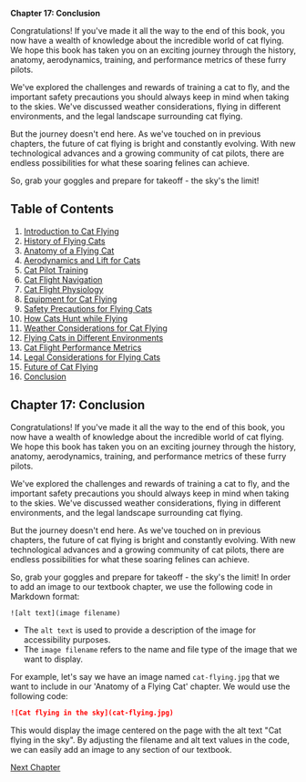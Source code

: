 **Chapter 17: Conclusion**

Congratulations! If you've made it all the way to the end of this book, you now have a wealth of knowledge about the incredible world of cat flying. We hope this book has taken you on an exciting journey through the history, anatomy, aerodynamics, training, and performance metrics of these furry pilots.

We've explored the challenges and rewards of training a cat to fly, and the important safety precautions you should always keep in mind when taking to the skies. We've discussed weather considerations, flying in different environments, and the legal landscape surrounding cat flying.

But the journey doesn't end here. As we've touched on in previous chapters, the future of cat flying is bright and constantly evolving. With new technological advances and a growing community of cat pilots, there are endless possibilities for what these soaring felines can achieve.

So, grab your goggles and prepare for takeoff - the sky's the limit!
## Table of Contents

1. [Introduction to Cat Flying](#introduction-to-cat-flying)
2. [History of Flying Cats](#history-of-flying-cats)
3. [Anatomy of a Flying Cat](#anatomy-of-a-flying-cat)
4. [Aerodynamics and Lift for Cats](#aerodynamics-and-lift-for-cats)
5. [Cat Pilot Training](#cat-pilot-training)
6. [Cat Flight Navigation](#cat-flight-navigation)
7. [Cat Flight Physiology](#cat-flight-physiology)
8. [Equipment for Cat Flying](#equipment-for-cat-flying)
9. [Safety Precautions for Flying Cats](#safety-precautions-for-flying-cats)
10. [How Cats Hunt while Flying](#how-cats-hunt-while-flying)
11. [Weather Considerations for Cat Flying](#weather-considerations-for-cat-flying)
12. [Flying Cats in Different Environments](#flying-cats-in-different-environments)
13. [Cat Flight Performance Metrics](#cat-flight-performance-metrics)
14. [Legal Considerations for Flying Cats](#legal-considerations-for-flying-cats)
15. [Future of Cat Flying](#future-of-cat-flying)
16. [Conclusion](#conclusion)

## Chapter 17: Conclusion

Congratulations! If you've made it all the way to the end of this book, you now have a wealth of knowledge about the incredible world of cat flying. We hope this book has taken you on an exciting journey through the history, anatomy, aerodynamics, training, and performance metrics of these furry pilots.

We've explored the challenges and rewards of training a cat to fly, and the important safety precautions you should always keep in mind when taking to the skies. We've discussed weather considerations, flying in different environments, and the legal landscape surrounding cat flying.

But the journey doesn't end here. As we've touched on in previous chapters, the future of cat flying is bright and constantly evolving. With new technological advances and a growing community of cat pilots, there are endless possibilities for what these soaring felines can achieve.

So, grab your goggles and prepare for takeoff - the sky's the limit!
In order to add an image to our textbook chapter, we use the following code in Markdown format:

```
![alt text](image filename)
```

- The `alt text` is used to provide a description of the image for accessibility purposes.
- The `image filename` refers to the name and file type of the image that we want to display.

For example, let's say we have an image named `cat-flying.jpg` that we want to include in our 'Anatomy of a Flying Cat' chapter. We would use the following code:

```markdown
![Cat flying in the sky](cat-flying.jpg)
```

This would display the image centered on the page with the alt text "Cat flying in the sky". By adjusting the filename and alt text values in the code, we can easily add an image to any section of our textbook.


[Next Chapter](18_Chapter18.md)